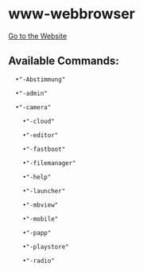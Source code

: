 # www-webbrowser
<a href="https://n-km.github.io/www-webbrowser/22-gg/">Go to the Website</a>
<br>
<h2>Available Commands:</h2>
      
      •"-Abstimmung"
<p></p>
      
      •"-admin"
      
<p></p>
      
      •"-camera"

<p></p>
        
        •"-cloud"

<p></p>
       
        •"-editor"

<p></p>
       
        •"-fastboot"

<p></p>
       
        •"-filemanager"

<p></p>
      
        •"-help"

<p></p>
     
        •"-launcher"

<p></p>
       
        •"-mbview"

<p></p>
      
        •"-mobile"

<p></p>
       
        •"-papp"

<p></p>
      
        •"-playstore"
<p></p>

        •"-radio"
      
